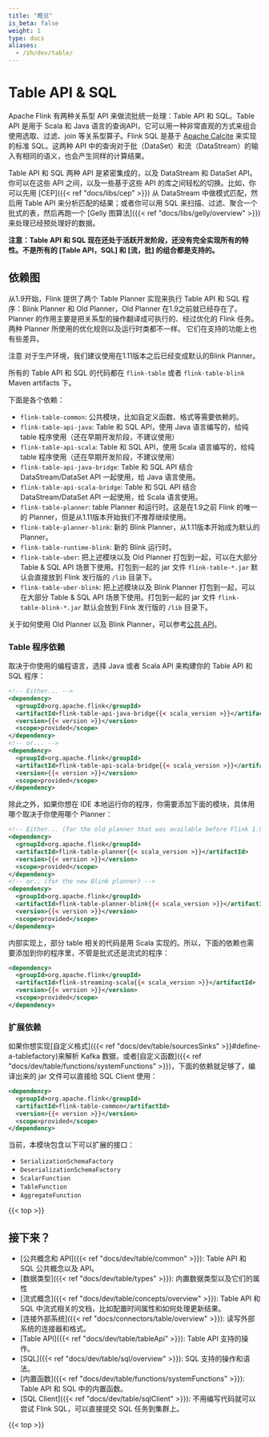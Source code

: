 ```yaml
---
title: "概览"
is_beta: false
weight: 1
type: docs
aliases:
  - /zh/dev/table/
---
```

<!--
Licensed to the Apache Software Foundation (ASF) under one
or more contributor license agreements.  See the NOTICE file
distributed with this work for additional information
regarding copyright ownership.  The ASF licenses this file
to you under the Apache License, Version 2.0 (the
"License"); you may not use this file except in compliance
with the License.  You may obtain a copy of the License at

  http://www.apache.org/licenses/LICENSE-2.0

Unless required by applicable law or agreed to in writing,
software distributed under the License is distributed on an
"AS IS" BASIS, WITHOUT WARRANTIES OR CONDITIONS OF ANY
KIND, either express or implied.  See the License for the
specific language governing permissions and limitations
under the License.
-->

# Table API & SQL

Apache Flink 有两种关系型 API 来做流批统一处理：Table API 和 SQL。Table API 是用于 Scala 和 Java 语言的查询API，它可以用一种非常直观的方式来组合使用选取、过滤、join 等关系型算子。Flink SQL 是基于 [Apache Calcite](https://calcite.apache.org) 来实现的标准 SQL。这两种 API 中的查询对于批（DataSet）和流（DataStream）的输入有相同的语义，也会产生同样的计算结果。

Table API 和 SQL 两种 API 是紧密集成的，以及 DataStream 和 DataSet API。你可以在这些 API 之间，以及一些基于这些 API 的库之间轻松的切换。比如，你可以先用 [CEP]({{< ref "docs/libs/cep" >}}) 从 DataStream 中做模式匹配，然后用 Table API 来分析匹配的结果；或者你可以用 SQL 来扫描、过滤、聚合一个批式的表，然后再跑一个 [Gelly 图算法]({{< ref "docs/libs/gelly/overview" >}}) 来处理已经预处理好的数据。

**注意：Table API 和 SQL 现在还处于活跃开发阶段，还没有完全实现所有的特性。不是所有的 \[Table API，SQL\] 和 \[流，批\] 的组合都是支持的。**

依赖图
--------------------

从1.9开始，Flink 提供了两个 Table Planner 实现来执行 Table API 和 SQL 程序：Blink Planner 和 Old Planner，Old Planner 在1.9之前就已经存在了。
Planner 的作用主要是把关系型的操作翻译成可执行的、经过优化的 Flink 任务。两种 Planner 所使用的优化规则以及运行时类都不一样。
它们在支持的功能上也有些差异。

<span class="label label-danger">注意</span> 对于生产环境，我们建议使用在1.11版本之后已经变成默认的Blink Planner。

所有的 Table API 和 SQL 的代码都在 `flink-table` 或者 `flink-table-blink` Maven artifacts 下。

下面是各个依赖：

* `flink-table-common`: 公共模块，比如自定义函数、格式等需要依赖的。
* `flink-table-api-java`: Table 和 SQL API，使用 Java 语言编写的，给纯 table 程序使用（还在早期开发阶段，不建议使用）
* `flink-table-api-scala`: Table 和 SQL API，使用 Scala 语言编写的，给纯 table 程序使用（还在早期开发阶段，不建议使用）
* `flink-table-api-java-bridge`: Table 和 SQL API 结合 DataStream/DataSet API 一起使用，给 Java 语言使用。
* `flink-table-api-scala-bridge`: Table 和 SQL API 结合 DataStream/DataSet API 一起使用，给 Scala 语言使用。
* `flink-table-planner`: table Planner 和运行时。这是在1.9之前 Flink 的唯一的 Planner，但是从1.11版本开始我们不推荐继续使用。
* `flink-table-planner-blink`: 新的 Blink Planner，从1.11版本开始成为默认的 Planner。
* `flink-table-runtime-blink`: 新的 Blink 运行时。
* `flink-table-uber`: 把上述模块以及 Old Planner 打包到一起，可以在大部分 Table & SQL API 场景下使用。打包到一起的 jar 文件 `flink-table-*.jar` 默认会直接放到 Flink 发行版的 `/lib` 目录下。
* `flink-table-uber-blink`: 把上述模块以及 Blink Planner 打包到一起，可以在大部分 Table & SQL API 场景下使用。打包到一起的 jar 文件 `flink-table-blink-*.jar` 默认会放到 Flink 发行版的 `/lib` 目录下。

关于如何使用 Old Planner 以及 Blink Planner，可以参考[公共 API](common.html)。 

### Table 程序依赖

取决于你使用的编程语言，选择 Java 或者 Scala API 来构建你的 Table API 和 SQL 程序：

```xml
<!-- Either... -->
<dependency>
  <groupId>org.apache.flink</groupId>
  <artifactId>flink-table-api-java-bridge{{< scala_version >}}</artifactId>
  <version>{{< version >}}</version>
  <scope>provided</scope>
</dependency>
<!-- or... -->
<dependency>
  <groupId>org.apache.flink</groupId>
  <artifactId>flink-table-api-scala-bridge{{< scala_version >}}</artifactId>
  <version>{{< version >}}</version>
  <scope>provided</scope>
</dependency>
```

除此之外，如果你想在 IDE 本地运行你的程序，你需要添加下面的模块，具体用哪个取决于你使用哪个 Planner：

```xml
<!-- Either... (for the old planner that was available before Flink 1.9) -->
<dependency>
  <groupId>org.apache.flink</groupId>
  <artifactId>flink-table-planner{{< scala_version >}}</artifactId>
  <version>{{< version >}}</version>
  <scope>provided</scope>
</dependency>
<!-- or.. (for the new Blink planner) -->
<dependency>
  <groupId>org.apache.flink</groupId>
  <artifactId>flink-table-planner-blink{{< scala_version >}}</artifactId>
  <version>{{< version >}}</version>
  <scope>provided</scope>
</dependency>
```

内部实现上，部分 table 相关的代码是用 Scala 实现的。所以，下面的依赖也需要添加到你的程序里，不管是批式还是流式的程序：

```xml
<dependency>
  <groupId>org.apache.flink</groupId>
  <artifactId>flink-streaming-scala{{< scala_version >}}</artifactId>
  <version>{{< version >}}</version>
  <scope>provided</scope>
</dependency>
```

### 扩展依赖

如果你想实现[自定义格式]({{< ref "docs/dev/table/sourcesSinks" >}}#define-a-tablefactory)来解析 Kafka 数据，或者[自定义函数]({{< ref "docs/dev/table/functions/systemFunctions" >}})，下面的依赖就足够了，编译出来的 jar 文件可以直接给 SQL Client 使用：

```xml
<dependency>
  <groupId>org.apache.flink</groupId>
  <artifactId>flink-table-common</artifactId>
  <version>{{< version >}}</version>
  <scope>provided</scope>
</dependency>
```

当前，本模块包含以下可以扩展的接口：
- `SerializationSchemaFactory`
- `DeserializationSchemaFactory`
- `ScalarFunction`
- `TableFunction`
- `AggregateFunction`

{{< top >}}

接下来？
-----------------

* [公共概念和 API]({{< ref "docs/dev/table/common" >}}): Table API 和 SQL 公共概念以及 API。
* [数据类型]({{< ref "docs/dev/table/types" >}}): 内置数据类型以及它们的属性
* [流式概念]({{< ref "docs/dev/table/concepts/overview" >}}): Table API 和 SQL 中流式相关的文档，比如配置时间属性和如何处理更新结果。
* [连接外部系统]({{< ref "docs/connectors/table/overview" >}}): 读写外部系统的连接器和格式。
* [Table API]({{< ref "docs/dev/table/tableApi" >}}): Table API 支持的操作。
* [SQL]({{< ref "docs/dev/table/sql/overview" >}}): SQL 支持的操作和语法。
* [内置函数]({{< ref "docs/dev/table/functions/systemFunctions" >}}): Table API 和 SQL 中的内置函数。
* [SQL Client]({{< ref "docs/dev/table/sqlClient" >}}): 不用编写代码就可以尝试 Flink SQL，可以直接提交 SQL 任务到集群上。

{{< top >}}

